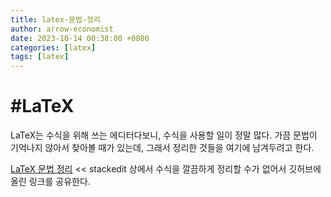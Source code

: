 ```yaml
---
title: latex-문법-정리
author: arrow-economist
date: 2023-10-14 00:38:00 +0800
categories: [latex]
tags: [latex]
---
```


# #LaTeX

LaTeX는 수식을 위해 쓰는 에디터다보니, 수식을 사용할 일이 정말 많다. 가끔 문법이 기억나지 않아서 찾아볼 때가 있는데, 그래서 정리한 것들을 여기에 남겨두려고 한다.

[LaTeX 문법 정리](https://github.com/arrow-economist/latex_formula) << stackedit 상에서 수식을 깔끔하게 정리할 수가 없어서 깃허브에 올린 링크를 공유한다.

<!--stackedit_data:
eyJoaXN0b3J5IjpbMTIzNzQ4NTY3M119
-->

